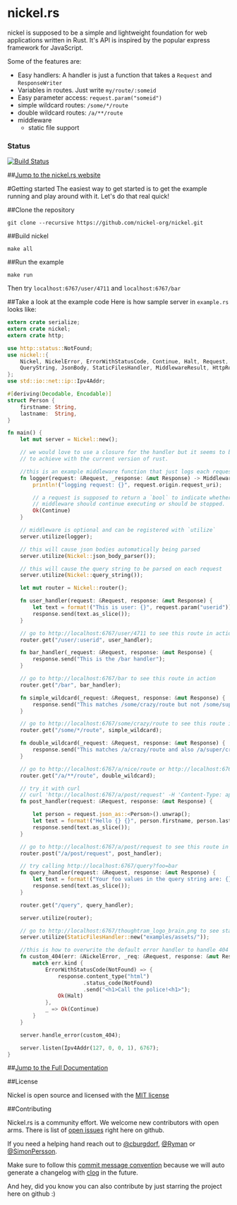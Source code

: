 nickel.rs
=======

nickel is supposed to be a simple and lightweight foundation for web applications written in Rust. It's API is inspired by the popular express framework for JavaScript.

Some of the features are:

* Easy handlers: A handler is just a function that takes a `Request` and `ResponseWriter`
* Variables in routes. Just write `my/route/:someid`
* Easy parameter access: `request.param("someid")`
* simple wildcard routes: `/some/*/route`
* double wildcard routes: `/a/**/route`
* middleware
    * static file support


### Status
[![Build Status](https://travis-ci.org/nickel-org/nickel.rs.png?branch=master)](https://travis-ci.org/nickel-org/nickel.rs)

##[Jump to the nickel.rs website](http://nickel.rs)

#Getting started
The easiest way to get started is to get the example running and play around with it. Let's do that real quick!

##Clone the repository

```shell
git clone --recursive https://github.com/nickel-org/nickel.git
```

##Build nickel

```shell
make all
```

##Run the example

```shell
make run
```

Then try `localhost:6767/user/4711` and `localhost:6767/bar`


##Take a look at the example code
Here is how sample server in `example.rs` looks like:

```rust
extern crate serialize;
extern crate nickel;
extern crate http;

use http::status::NotFound;
use nickel::{
    Nickel, NickelError, ErrorWithStatusCode, Continue, Halt, Request, Response,
    QueryString, JsonBody, StaticFilesHandler, MiddlewareResult, HttpRouter
};
use std::io::net::ip::Ipv4Addr;

#[deriving(Decodable, Encodable)]
struct Person {
    firstname: String,
    lastname:  String,
}

fn main() {
    let mut server = Nickel::new();

    // we would love to use a closure for the handler but it seems to be hard
    // to achieve with the current version of rust.

    //this is an example middleware function that just logs each request
    fn logger(request: &Request, _response: &mut Response) -> MiddlewareResult {
        println!("logging request: {}", request.origin.request_uri);

        // a request is supposed to return a `bool` to indicate whether additional
        // middleware should continue executing or should be stopped.
        Ok(Continue)
    }

    // middleware is optional and can be registered with `utilize`
    server.utilize(logger);

    // this will cause json bodies automatically being parsed
    server.utilize(Nickel::json_body_parser());

    // this will cause the query string to be parsed on each request
    server.utilize(Nickel::query_string());

    let mut router = Nickel::router();

    fn user_handler(request: &Request, response: &mut Response) {
        let text = format!("This is user: {}", request.param("userid"));
        response.send(text.as_slice());
    }

    // go to http://localhost:6767/user/4711 to see this route in action
    router.get("/user/:userid", user_handler);

    fn bar_handler(_request: &Request, response: &mut Response) {
        response.send("This is the /bar handler");
    }

    // go to http://localhost:6767/bar to see this route in action
    router.get("/bar", bar_handler);

    fn simple_wildcard(_request: &Request, response: &mut Response) {
        response.send("This matches /some/crazy/route but not /some/super/crazy/route");
    }

    // go to http://localhost:6767/some/crazy/route to see this route in action
    router.get("/some/*/route", simple_wildcard);

    fn double_wildcard(_request: &Request, response: &mut Response) {
        response.send("This matches /a/crazy/route and also /a/super/crazy/route");
    }

    // go to http://localhost:6767/a/nice/route or http://localhost:6767/a/super/nice/route to see this route in action
    router.get("/a/**/route", double_wildcard);

    // try it with curl
    // curl 'http://localhost:6767/a/post/request' -H 'Content-Type: application/json;charset=UTF-8'  --data-binary $'{ "firstname": "John","lastname": "Connor" }'
    fn post_handler(request: &Request, response: &mut Response) {

        let person = request.json_as::<Person>().unwrap();
        let text = format!("Hello {} {}", person.firstname, person.lastname);
        response.send(text.as_slice());
    }

    // go to http://localhost:6767/a/post/request to see this route in action
    router.post("/a/post/request", post_handler);

    // try calling http://localhost:6767/query?foo=bar
    fn query_handler(request: &Request, response: &mut Response) {
        let text = format!("Your foo values in the query string are: {}", request.query("foo", "This is only a default value!"));
        response.send(text.as_slice());
    }

    router.get("/query", query_handler);

    server.utilize(router);

    // go to http://localhost:6767/thoughtram_logo_brain.png to see static file serving in action
    server.utilize(StaticFilesHandler::new("examples/assets/"));

    //this is how to overwrite the default error handler to handle 404 cases with a custom view
    fn custom_404(err: &NickelError, _req: &Request, response: &mut Response) -> MiddlewareResult {
        match err.kind {
            ErrorWithStatusCode(NotFound) => {
                response.content_type("html")
                        .status_code(NotFound)
                        .send("<h1>Call the police!<h1>");
                Ok(Halt)
            },
            _ => Ok(Continue)
        }
    }

    server.handle_error(custom_404);

    server.listen(Ipv4Addr(127, 0, 0, 1), 6767);
}
```

##[Jump to the Full Documentation](http://nickel-org.github.io/nickel/)

##License

Nickel is open source and licensed with the [MIT license](https://github.com/nickel-org/nickel/blob/master/LICENSE)


##Contributing

Nickel.rs is a community effort. We welcome new contributors with open arms. 
There is list of [open issues](https://github.com/nickel-org/nickel/issues?state=open) right here on github.

If you need a helping hand reach out to [@cburgdorf](https://github.com/cburgdorf), [@Ryman](https://github.com/Ryman) or [@SimonPersson](https://github.com/SimonPersson).

Make sure to follow this [commit message convention](https://github.com/ajoslin/conventional-changelog/blob/master/CONVENTIONS.md) because we will auto generate a changelog with [clog](https://github.com/thoughtram/clog) in the future.

And hey, did you know you can also contribute by just starring the project here on github :)
